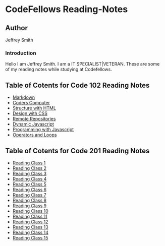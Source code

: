 # CodeFellows Reading-Notes

## Author

Jeffrey Smith

### Introduction

Hello I am Jeffrey Smith. I am a IT SPECIALIST|VETERAN.
These are some of my reading notes while studying at Codefellows.

## Table of Cotents for Code 102 Reading Notes

- [Markdown](https://jeffrey-s-smith.github.io/reading-notes/markdown.html)
- [Coders Computer](reading-notes/coderscomputer.md)
- [Structure with HTML](reading-notes/structurewithhtml.md)
- [Design with CSS](reading-notes/designwithcss.md)
- [Remote Repositories](reading-notes/remote-repositories.md)
- [Dynamic Javascript](reading-notes/dynamicjavascript.md)
- [Programming with Javascript](reading-notes/programmingwithjavascript.md)
- [Operators and Loops](reading-notes/operatorsandloops.md)

## Table of Cotents for Code 201 Reading Notes

- [Reading Class 1](#fragment)
- [Reading Class 2](#fragment)
- [Reading Class 3](#fragment)
- [Reading Class 4](#fragment)
- [Reading Class 5](#fragment)
- [Reading Class 6](#fragment)
- [Reading Class 7](#fragment)
- [Reading Class 8](#fragment)
- [Reading Class 9](#fragment)
- [Reading Class 10](#fragment)
- [Reading Class 11](#fragment)
- [Reading Class 12](#fragment)
- [Reading Class 13](#fragment)
- [Reading Class 14](#fragment)
- [Reading Class 15](#fragment)